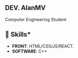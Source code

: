 ## DEV. AlanMV

Computer Engineering Student

## 🚀 Skills*

- **FRONT**: HTML/CSS/JS/REACT.
- **SOFTWARE**: C++
